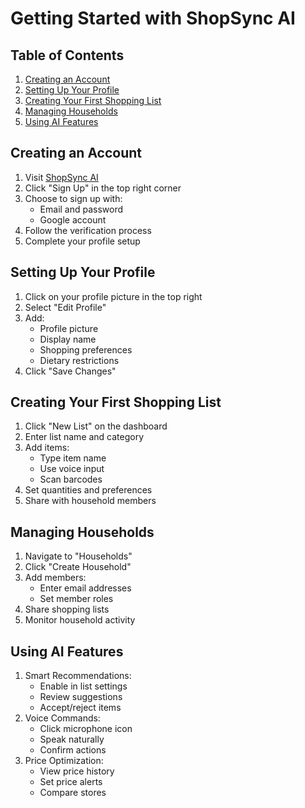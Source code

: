 # Getting Started with ShopSync AI

## Table of Contents
1. [Creating an Account](#creating-an-account)
2. [Setting Up Your Profile](#setting-up-your-profile)
3. [Creating Your First Shopping List](#creating-your-first-shopping-list)
4. [Managing Households](#managing-households)
5. [Using AI Features](#using-ai-features)

## Creating an Account
1. Visit [ShopSync AI](https://shopsync-ai.com)
2. Click "Sign Up" in the top right corner
3. Choose to sign up with:
   - Email and password
   - Google account
4. Follow the verification process
5. Complete your profile setup

## Setting Up Your Profile
1. Click on your profile picture in the top right
2. Select "Edit Profile"
3. Add:
   - Profile picture
   - Display name
   - Shopping preferences
   - Dietary restrictions
4. Click "Save Changes"

## Creating Your First Shopping List
1. Click "New List" on the dashboard
2. Enter list name and category
3. Add items:
   - Type item name
   - Use voice input
   - Scan barcodes
4. Set quantities and preferences
5. Share with household members

## Managing Households
1. Navigate to "Households"
2. Click "Create Household"
3. Add members:
   - Enter email addresses
   - Set member roles
4. Share shopping lists
5. Monitor household activity

## Using AI Features
1. Smart Recommendations:
   - Enable in list settings
   - Review suggestions
   - Accept/reject items
2. Voice Commands:
   - Click microphone icon
   - Speak naturally
   - Confirm actions
3. Price Optimization:
   - View price history
   - Set price alerts
   - Compare stores
